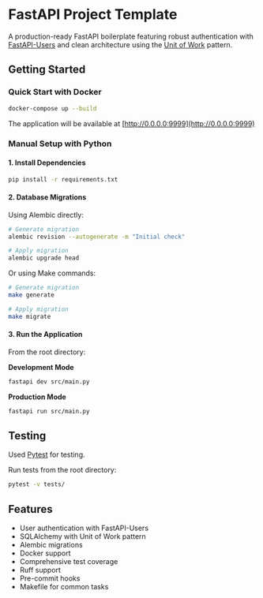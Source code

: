# FastAPI Project Template
A production-ready FastAPI boilerplate featuring robust authentication with [FastAPI-Users](https://fastapi-users.github.io/fastapi-users/) and clean architecture using the [Unit of Work](https://en.wikipedia.org/wiki/Unit_of_work) pattern.

## Getting Started

### Quick Start with Docker
```bash
docker-compose up --build
```
The application will be available at [http://0.0.0.0:9999](http://0.0.0.0:9999)

### Manual Setup with Python

#### 1. Install Dependencies
```bash
pip install -r requirements.txt
```

#### 2. Database Migrations
Using Alembic directly:
```bash
# Generate migration
alembic revision --autogenerate -m "Initial check"

# Apply migration
alembic upgrade head
```

Or using Make commands:
```bash
# Generate migration
make generate

# Apply migration
make migrate
```

#### 3. Run the Application
From the root directory:

**Development Mode**
```bash
fastapi dev src/main.py
```

**Production Mode**
```bash
fastapi run src/main.py
```

## Testing
Used [Pytest](https://pypi.org/project/pytest/) for testing.

Run tests from the root directory:
```bash
pytest -v tests/
```

## Features
- User authentication with FastAPI-Users
- SQLAlchemy with Unit of Work pattern
- Alembic migrations
- Docker support
- Comprehensive test coverage
- Ruff support
- Pre-commit hooks
- Makefile for common tasks
